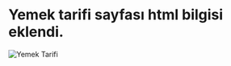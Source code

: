 # **Yemek tarifi sayfası html bilgisi eklendi.**
![Yemek Tarifi](https://user-images.githubusercontent.com/99039655/152852696-05f1a767-263f-4946-8dc1-3afbc58b0547.png)
